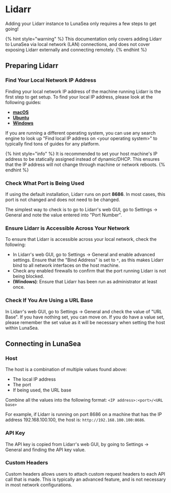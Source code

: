 # Lidarr

Adding your Lidarr instance to LunaSea only requires a few steps to get going!

{% hint style="warning" %}
This documentation only covers adding Lidarr to LunaSea via local network (LAN) connections, and does not cover exposing Lidarr externally and connecting remotely.
{% endhint %}

## Preparing Lidarr

### Find Your Local Network IP Address

Finding your local network IP address of the machine running Lidarr is the first step to get setup. To find your local IP address, please look at the following guides:

* [**macOS**](https://osxdaily.com/2010/11/21/find-ip-address-mac/)
* [**Ubuntu**](https://ubuntuhandbook.org/index.php/2020/07/find-ip-address-ubuntu-20-04/)
* [**Windows**](https://support.microsoft.com/en-us/windows/find-your-ip-address-f21a9bbc-c582-55cd-35e0-73431160a1b9)

If you are running a different operating system, you can use any search engine to look up "Find local IP address on \<your operating system>" to typically find tons of guides for any platform.

{% hint style="info" %}
It is recommended to set your host machine's IP address to be statically assigned instead of dynamic/DHCP. This ensures that the IP address will not change through machine or network reboots.
{% endhint %}

### Check What Port is Being Used

If using the default installation, Lidarr runs on port **8686**. In most cases, this port is not changed and does not need to be changed.

The simplest way to check is to go to Lidarr's web GUI, go to Settings -> General and note the value entered into "Port Number".

### Ensure Lidarr is Accessible Across Your Network

To ensure that Lidarr is accessible across your local network, check the following:

* In Lidarr's web GUI, go to Settings -> General and enable advanced settings. Ensure that the "Bind Address" is set to `*`, as this makes Lidarr bind to all network interfaces on the host machine.
* Check any enabled firewalls to confirm that the port running Lidarr is not being blocked.
* **(Windows)**: Ensure that Lidarr has been run as administrator at least once.

### Check If You Are Using a URL Base

In Lidarr's web GUI, go to Settings -> General and check the value of "URL Base". If you have nothing set, you can move on. If you do have a value set, please remember the set value as it will be necessary when setting the host within LunaSea.

## Connecting in LunaSea

### Host

The host is a combination of multiple values found above:

* The local IP address
* The port
* If being used, the URL base

Combine all the values into the following format: `<IP address>:<port>/<URL base>`

For example, if Lidarr is running on port 8686 on a machine that has the IP address 192.168.100.100, the host is: `http://192.168.100.100:8686`.

### API Key

The API key is copied from Lidarr's web GUI, by going to Settings -> General and finding the API key value.

### Custom Headers

Custom headers allows users to attach custom request headers to each API call that is made. This is typically an advanced feature, and is not necessary in most network configurations.
